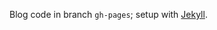 Blog code in branch `gh-pages`; setup with [Jekyll](https://docs.github.com/en/pages/setting-up-a-github-pages-site-with-jekyll/creating-a-github-pages-site-with-jekyll).
